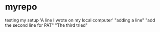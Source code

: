 # myrepo
testing my setup
'A line I wrote on my local computer' 
"adding a line" 
"add the second line for PAT" 
"The third tried" 
